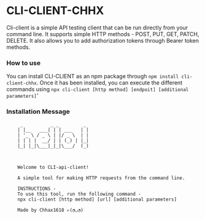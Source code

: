 # CLI-CLIENT-CHHX

Cli-client is a simple API testing client that can be run directly from your command line. It supports simple HTTP methods - POST, PUT, GET, PATCH, DELETE. It also allows you to add authorization tokens through Bearer token methods.

### How to use

You can install CLI-CLIENT as an npm package through `npm install cli-client-chhx`. Once it has been installed, you can execute the different commands using `npx cli-client [http method] [endpoit] [additional parameters]`'

### Installation Message

         _          _ _         _ 
        | |__   ___| | | ___   | |
        | '_ \ / _ \ | |/ _ \  | |
        | | | |  __/ | | (_) | |_|
        |_| |_|\___|_|_|\___/  (_)
        
        
        
        Welcome to CLI-api-client!

        A simple tool for making HTTP requests from the command line.

        INSTRUCTIONS - 
        To use this tool, run the following command - 
        npx cli-client [http method] [url] [additional parameters]
        
        Made by Chhax1618 ✍(◔◡◔)
